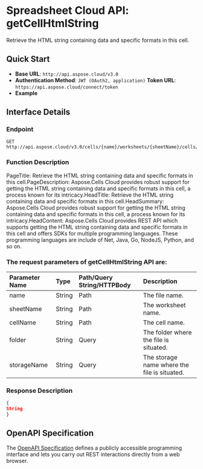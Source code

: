 
# **Spreadsheet Cloud API: getCellHtmlString**

Retrieve the HTML string containing data and specific formats in this cell. 


## **Quick Start**

- **Base URL**: `http://api.aspose.cloud/v3.0`
- **Authentication Method**: `JWT (OAuth2, application)`  **Token URL**: `https://api.aspose.cloud/connect/token`
- **Example** 

## **Interface Details**

### **Endpoint** 

```
GET http://api.aspose.cloud/v3.0/cells/{name}/worksheets/{sheetName}/cells/{cellName}/htmlstring
```
### **Function Description**
PageTitle: Retrieve the HTML string containing data and specific formats in this cell.PageDescription: Aspose.Cells Cloud provides robust support for getting the HTML string containing data and specific formats in this cell, a process known for its intricacy.HeadTitle: Retrieve the HTML string containing data and specific formats in this cell.HeadSummary: Aspose.Cells Cloud provides robust support for getting the HTML string containing data and specific formats in this cell, a process known for its intricacy.HeadContent: Aspose.Cells Cloud provides REST API which supports getting the HTML string containing data and specific formats in this cell and offers SDKs for multiple programming languages. These programming languages are include of Net, Java, Go, NodeJS, Python, and so on.

### The request parameters of **getCellHtmlString** API are: 

| Parameter Name | Type | Path/Query String/HTTPBody | Description | 
| :- | :- | :- |:- | 
|name|String|Path|The file name.|
|sheetName|String|Path|The worksheet name.|
|cellName|String|Path|The cell name.|
|folder|String|Query|The folder where the file is situated.|
|storageName|String|Query|The storage name where the file is situated.|

### **Response Description**
```json
{
String
}
```


## OpenAPI Specification

The [OpenAPI Specification](https://reference.aspose.cloud/cells/#/CellsController/GetCellHtmlString) defines a publicly accessible programming interface and lets you carry out REST interactions directly from a web browser.
